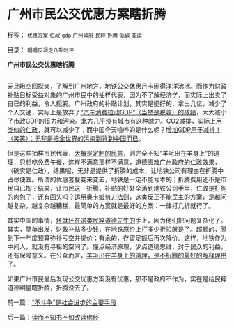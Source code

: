 # 广州市民公交优惠方案瞎折腾

标签： `优惠方案` `仁政` `gdp` `广州政府` `民粹` `折腾` `低碳` `亚运` 

目录： `唱唱反调之八卦时评`

**广州市民公交优惠瞎折腾**

****

元旦瞅空回探亲，了解到广州地方，地铁公交休惠月卡闹得洋洋沸沸。而作为财政补贴目标受益对象的广州市民中的抽样代表，因为不了解经济学，而实际上出卖了自已的利益，令人扼腕。广州政府的补贴计划，其实是挺好的，拿出几亿，减少了个人交通，实际上是放弃了[“汽车消费拉动GDP”（当然是税收）的政绩](../../../2009/12/28/“生产倒退”可能社会进步.md)，大大减小了市政GDP的压力和污染。北方几乎没有城市有这种魄力。[CO2减排，实际上用类似的仁政](../../../2009/12/29/哥本哈根协定本来就是多余的.md)，就可以减少了；而中国今天喧哗的是什么呢？[增加GDP用于减排！（笑笑）；无非是把全世界的污染到背到中国而已](../../../2009/12/30/中国操心CO2排放是吃饱了撑着.md)。

但是这些抽样市民代表，[大概是定制的民意](../../../2009/10/9/民意就是民主吗？可定制的民意呢？.md)，则完全不知“羊毛出在羊身上”的道理，只想吃免费午餐，这样不满意那样不满意，[道德责难广州政府的仁政效果](../../../2009/4/15/用人之道！不应道德责难行业专家.md)，（确实是仁政），结果呢，无非是提供了折腾的成本，让地铁公司有理由在折腾中占尽便宜。所谓的优惠套餐变来变去，地铁是一定不能亏本的；折腾费用还不是市民自已掏？结果，让市民这一折腾，补贴的好处全落到地铁公司手里，仁政是打狗的肉包子，还有回头吗？[运用奥卡姆剪刀法则](../../../2010/1/5/存实除虚的奥卡姆剃刀法则.md)，这类反正不能民主的方案，是越问越复杂，越复杂越糟糕，最简单的方案就是最好的方案：一律打几折就行了。

其实中国的事情，[坏就坏在这类民粹道德先生的](../../../2009/4/16/社会压力传递和媒体道德明星.md)手上，因为他们把问题复杂化了。其实，简单出发，财政补贴多少钱，在地铁原价上打多少折扣就是了。超额的，腾到下一年度预算弥补亏空并提价；有余的，存留足额后再次降价。这样，地铁作为中间人，就没有寻租的空间了。懂点经济原理，少点道德思维，对于民众的利益，还有保障意义。在公众而言，[羊毛出在羊身上的道理，是不折腾的最好的解释理由](../../../2009/2/9/黄宗羲定律“老百姓尽量别折腾”.md)了。

如果广州市民最后发现公交优惠方案没有优惠，那不是政府不作为，实在是给民粹道德明星瞎折腾，折腾没去了。







前一篇：[“不斗争”是社会进步的主要手段](../../../2010/1/6/“不斗争”是社会进步的主要手段.md)

后一篇：[读而不知书不如改读佛经](../../../2010/1/6/读而不知书不如改读佛经.md)